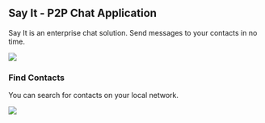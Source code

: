 ## Say It - P2P Chat Application

Say It is an enterprise chat solution.
Send messages to your contacts in no time.

![](https://raw.githubusercontent.com/guilherme-fafic/SayIt/master/Home.png)



### Find Contacts
You can search for contacts on your local network.

![](https://raw.githubusercontent.com/guilherme-fafic/SayIt/master/FindContacts.png)
